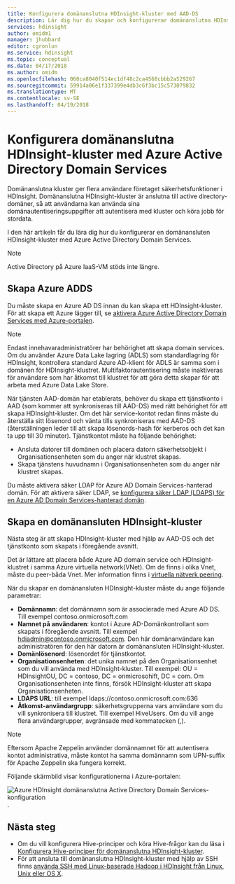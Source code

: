 ```yaml
---
title: Konfigurera domänanslutna HDInsight-kluster med AAD-DS
description: Lär dig hur du skapar och konfigurerar domänanslutna HDInsight-kluster med Azure Active Directory Domain Services
services: hdinsight
author: omidm1
manager: jhubbard
editor: cgronlun
ms.service: hdinsight
ms.topic: conceptual
ms.date: 04/17/2018
ms.author: omidm
ms.openlocfilehash: 060ca8040f514ec1df48c2ca4568cbbb2a529267
ms.sourcegitcommit: 59914a06e1f337399e4db3c6f3bc15c573079832
ms.translationtype: MT
ms.contentlocale: sv-SE
ms.lasthandoff: 04/19/2018
---
```

# <a name="configure-domain-joined-hdinsight-clusters-using-azure-active-directory-domain-services"></a>Konfigurera domänanslutna HDInsight-kluster med Azure Active Directory Domain Services

Domänanslutna kluster ger flera användare företaget säkerhetsfunktioner i HDInsight. Domänanslutna HDInsight-kluster är anslutna till active directory-domäner, så att användarna kan använda sina domänautentiseringsuppgifter att autentisera med kluster och köra jobb för stordata. 

I den här artikeln får du lära dig hur du konfigurerar en domänansluten HDInsight-kluster med Azure Active Directory Domain Services.

> [!NOTE]
> Active Directory på Azure IaaS-VM stöds inte längre.

## <a name="create-azure-adds"></a>Skapa Azure ADDS

Du måste skapa en Azure AD DS innan du kan skapa ett HDInsight-kluster. För att skapa ett Azure lägger till, se [aktivera Azure Active Directory Domain Services med Azure-portalen](../../active-directory-domain-services/active-directory-ds-getting-started.md). 

> [!NOTE]
> Endast innehavaradministratörer har behörighet att skapa domain services. Om du använder Azure Data Lake lagring (ADLS) som standardlagring för HDInsight, kontrollera standard Azure AD-klient för ADLS är samma som i domänen för HDInsight-klustret. Multifaktorautentisering måste inaktiveras för användare som har åtkomst till klustret för att göra detta skapar för att arbeta med Azure Data Lake Store.

När tjänsten AAD-domän har etablerats, behöver du skapa ett tjänstkonto i AAD (som kommer att synkroniseras till AAD-DS) med rätt behörighet för att skapa HDInsight-kluster. Om det här service-kontot redan finns måste du återställa sitt lösenord och vänta tills synkroniseras med AAD-DS (återställningen leder till att skapa lösenords-hash för kerberos och det kan ta upp till 30 minuter). Tjänstkontot måste ha följande behörighet:

- Ansluta datorer till domänen och placera datorn säkerhetsobjekt i Organisationsenheten som du anger när klustret skapas.
- Skapa tjänstens huvudnamn i Organisationsenheten som du anger när klustret skapas.

Du måste aktivera säker LDAP för Azure AD Domain Services-hanterad domän. För att aktivera säker LDAP, se [konfigurera säker LDAP (LDAPS) för en Azure AD Domain Services-hanterad domän](../../active-directory-domain-services/active-directory-ds-admin-guide-configure-secure-ldap.md).

## <a name="create-a-domain-joined-hdinsight-cluster"></a>Skapa en domänansluten HDInsight-kluster

Nästa steg är att skapa HDInsight-kluster med hjälp av AAD-DS och det tjänstkonto som skapats i föregående avsnitt.

Det är lättare att placera både Azure AD domain service och HDInsight-klustret i samma Azure virtuella network(VNet). Om de finns i olika Vnet, måste du peer-båda Vnet. Mer information finns i [virtuella nätverk peering](../../virtual-network/virtual-network-peering-overview.md).

När du skapar en domänansluten HDInsight-kluster måste du ange följande parametrar:

- **Domännamn**: det domännamn som är associerade med Azure AD DS. Till exempel contoso.onmicrosoft.com
- **Namnet på användaren**: kontot i Azure AD-Domänkontrollant som skapats i föregående avsnitt. Till exempel hdiadmin@contoso.onmicrosoft.com. Den här domänanvändare kan administratören för den här datorn är domänansluten HDInsight-kluster.
- **Domänlösenord**: lösenordet för tjänstkontot.
- **Organisationsenheten**: det unika namnet på den Organisationsenhet som du vill använda med HDInsight-kluster. Till exempel: OU = HDInsightOU, DC = contoso, DC = onmicrosohift, DC = com. Om Organisationsenheten inte finns, försök HDInsight-kluster att skapa Organisationsenheten. 
- **LDAPS URL**: till exempel ldaps://contoso.onmicrosoft.com:636
- **Åtkomst-användargrupp**: säkerhetsgrupperna vars användare som du vill synkronisera till klustret. Till exempel HiveUsers. Om du vill ange flera användargrupper, avgränsade med kommatecken (,).
 
> [!NOTE]
> Eftersom Apache Zeppelin använder domännamnet för att autentisera kontot administrativa, måste kontot ha samma domännamn som UPN-suffix för Apache Zeppelin ska fungera korrekt.
 
Följande skärmbild visar konfigurationerna i Azure-portalen:

![Azure HDInsight domänanslutna Active Directory Domain Services-konfiguration](./media/apache-domain-joined-configure-using-azure-adds/hdinsight-domain-joined-configuration-azure-aads-portal.png).


## <a name="next-steps"></a>Nästa steg
* Om du vill konfigurera Hive-principer och köra Hive-frågor kan du läsa i [Konfigurera Hive-principer för domänanslutna HDInsight-kluster](apache-domain-joined-run-hive.md).
* För att ansluta till domänanslutna HDInsight-kluster med hjälp av SSH finns [använda SSH med Linux-baserade Hadoop i HDInsight från Linux, Unix eller OS X](../hdinsight-hadoop-linux-use-ssh-unix.md#domainjoined).

